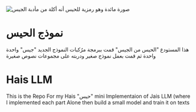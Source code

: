 ![صورة مائدة وهو رمزية للحيس أنه أكلة من مأدبة الجيس]("D:\programming\python_work\cloned\hais\3850.jpg")
# نموذج الحيس
هذا المستودع "الحيس من الجيس" قمت ببرمجة مرُكبات النموذج الجديد "جيس" واحدة واحدة ثم قمت بعمل نموذج صغير ودربته على مجموعات نصوص صغيرة
# Hais LLM 
This is the Repo For my Hais "حيس" mini Implementaion of Jais LLM (where I implemented each part Alone then build a small model and train it on texts
